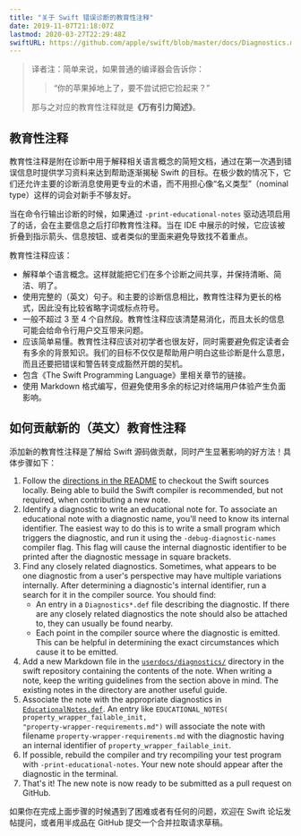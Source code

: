 ```yaml
---
title: "关于 Swift 错误诊断的教育性注释"
date: 2019-11-07T21:18:07Z
lastmod: 2020-03-27T22:29:48Z
swiftURL: https://github.com/apple/swift/blob/master/docs/Diagnostics.md#educational-notes
---
```


> 译者注：简单来说，如果普通的编译器会告诉你：
> > “你的苹果掉地上了，要不尝试把它捡起来？”
>
> 那与之对应的教育性注释就是<strong>《万有引力简述》</strong>。

<!--more-->

## 教育性注释

教育性注释是附在诊断中用于解释相关语言概念的简短文档，通过在第一次遇到错误信息时提供学习资料来达到帮助逐渐揭秘 Swift 的目标。在极少数的情况下，它们还允许主要的诊断消息使用更专业的术语，而不用担心像“名义类型”（nominal type）这样的词会对新手不够友好。

当在命令行输出诊断的时候，如果通过 `-print-educational-notes` 驱动选项启用了的话，会在主要信息之后打印教育性注释。当在 IDE 中展示的时候，它应该被折叠到指示箭头、信息按钮、或者类似的里面来避免导致找不着重点。

教育性注释应该：

- 解释单个语言概念。这样就能把它们在多个诊断之间共享，并保持清晰、简洁、明了。
- 使用完整的（英文）句子。和主要的诊断信息相比，教育性注释为更长的格式，因此没有比较省略字词或标点符号。
- 一般不超过 3 至 4 个自然段。教育性注释应该清楚易消化，而且太长的信息可能会给命令行用户交互带来问题。
- 应该简单易懂。教育性注释应该对初学者也很友好，同时需要避免假定读者会有多余的背景知识。我们的目标不仅仅是帮助用户明白这些诊断是什么意思，而且还要把错误和警告转变成豁然开朗的契机。
- 包含《The Swift Programming Language》里相关章节的链接。
- 使用 Markdown 格式编写，但避免使用多余的标记对终端用户体验产生负面影响。

## 如何贡献新的（英文）教育性注释

添加新的教育性注释是了解给 Swift 源码做贡献，同时产生显著影响的好方法！具体步骤如下：

1. Follow the [directions in the README](https://github.com/apple/swift#getting-sources-for-swift-and-related-projects) to checkout the Swift sources locally. Being able to build the Swift compiler is recommended, but not required, when contributing a new note.
2. Identify a diagnostic to write an educational note for. To associate an educational note with a diagnostic name, you'll need to know its internal identifier. The easiest way to do this is to write a small program which triggers the diagnostic, and run it using the `-debug-diagnostic-names` compiler flag. This flag will cause the internal diagnostic identifier to be printed after the diagnostic message in square brackets.
3. Find any closely related diagnostics. Sometimes, what appears to be one diagnostic from a user's perspective may have multiple variations internally. After determining a diagnostic's internal identifier, run a search for it in the compiler source. You should find:
    - An entry in a `Diagnostics*.def` file describing the diagnostic. If there are any closely related diagnostics the note should also be attached to, they can usually be found nearby.
    - Each point in the compiler source where the diagnostic is emitted. This can be helpful in determining the exact circumstances which cause it to be emitted.
4. Add a new Markdown file in the [`userdocs/diagnostics/`](https://github.com/apple/swift/tree/master/userdocs/diagnostics/) directory in the swift repository containing the contents of the note. When writing a note, keep the writing guidelines from the section above in mind. The existing notes in the directory are another useful guide.
5. Associate the note with the appropriate diagnostics in [`EducationalNotes.def`](https://github.com/apple/swift/blob/master/include/swift/AST/EducationalNotes.def). An entry like <code>EDUCATIONAL_NOTES(<wbr>property_wrapper_failable_init, <wbr>"property-wrapper-requirements.md")</code> will associate the note with filename `property-wrapper-requirements.md` with the diagnostic having an internal identifier of `property_wrapper_failable_init`.
6. If possible, rebuild the compiler and try recompiling your test program with `-print-educational-notes`. Your new note should appear after the diagnostic in the terminal.
7. That's it! The new note is now ready to be submitted as a pull request on GitHub.

如果你在完成上面步骤的时候遇到了困难或者有任何的问题，欢迎在 Swift 论坛发帖提问，或者用半成品在 GitHub 提交一个合并拉取请求草稿。
